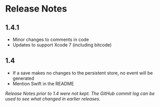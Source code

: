 Release Notes
=============

1.4.1
---
- Minor changes to comments in code
- Updates to support Xcode 7 (including bitcode)

1.4
---
- If a save makes no changes to the persistent store, no event will be generated
- Mention Swift in the README


_Release Notes prior to 1.4 were not kept. The GitHub commit log can be used to see what changed in earlier releases._